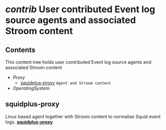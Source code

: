 # _contrib_ User contributed Event log source agents and associated Stroom content

## Contents

This content tree holds user contributed Event log source agents and associated Stroom content

* _Proxy_ 
    * [squidplus-proxy](#squidplus-proxy) `Agent and Stroom content`
* _OperatingSystem_

## squidplus-proxy

Linux based agent together with Stroom content to normalise Squid event logs.  [**squidplus-proxy**](./proxy/squidplus-proxy)

